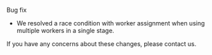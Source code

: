Bug fix

* We resolved a race condition with worker assignment when using multiple workers in a single stage. 

If you have any concerns about these changes, please contact us.
